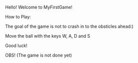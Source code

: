  Hello! Welcome to MyFirstGame!

 How to Play: 

 The goal of the game is not to crash in to the obsticles ahead:)

 Move the ball with the keys W, A, D and S

 Good luck!

 OBS! (The game is not done yet)